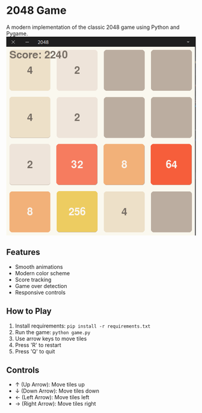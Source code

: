 # 2048 Game

A modern implementation of the classic 2048 game using Python and Pygame.
![2048](2048.png)
## Features
- Smooth animations
- Modern color scheme
- Score tracking
- Game over detection
- Responsive controls

## How to Play
1. Install requirements: `pip install -r requirements.txt`
2. Run the game: `python game.py`
3. Use arrow keys to move tiles
4. Press 'R' to restart
5. Press 'Q' to quit

## Controls
- ↑ (Up Arrow): Move tiles up
- ↓ (Down Arrow): Move tiles down
- ← (Left Arrow): Move tiles left
- → (Right Arrow): Move tiles right
